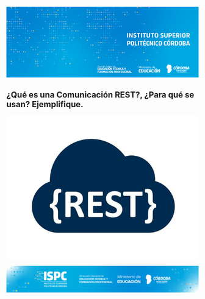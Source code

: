 ![logo](/assets/BannerISPC.png)


## ¿Qué es una Comunicación REST?, ¿Para qué se usan? Ejemplifique.

![rest](/assets/rest.jpg)


![final](/assets/Curso%20ISPC%20final.png)